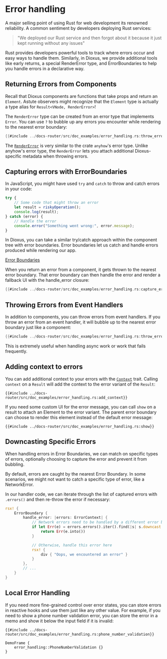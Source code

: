 # Error handling

A major selling point of using Rust for web development its renowned reliability. A common sentiment by developers deploying Rust services:

> "We deployed our Rust service and then forgot about it because it just kept running without any issues"

Rust provides developers powerful tools to track where errors occur and easy ways to handle them. Similarly, in Dioxus, we provide additional tools like early returns, a special RenderError type, and ErrorBoundaries to help you handle errors in a declarative way.

## Returning Errors from Components

Recall that Dioxus components are functions that take props and return an `Element`. Astute observers might recognize that the `Element` type is actually a type alias for `Result<VNode, RenderError>`!

The `RenderError` type can be created from an error type that implements `Error`. You can use `?` to bubble up any errors you encounter while rendering to the nearest error boundary:

```rust
{{#include ../docs-router/src/doc_examples/error_handling.rs:throw_error}}
```

The [`RenderError`](https://docs.rs/anyhow/latest/anyhow/) is very similar to the crate `anyhow`'s error type. Unlike anyhow's error type, the `RenderError` lets you attach additional Dioxus-specific metadata when throwing errors.

## Capturing errors with ErrorBoundaries

In JavaScript, you might have used `try` and `catch` to throw and catch errors in your code:

```js
try {
    // Some code that might throw an error
    let result = riskyOperation();
    console.log(result);
} catch (error) {
    // Handle the error
    console.error("Something went wrong:", error.message);
}
```

In Dioxus, you can take a similar try/catch approach within the component tree with error boundaries. Error boundaries let us catch and handle errors produced while rendering our app.

[Error Boundaries](/assets/07/error-boundaries.png)


When you return an error from a component, it gets thrown to the nearest error boundary. That error boundary can then handle the error and render a fallback UI with the handle_error closure:

```rust
{{#include ../docs-router/src/doc_examples/error_handling.rs:capture_error}}
```

## Throwing Errors from Event Handlers

In addition to components, you can throw errors from event handlers. If you throw an error from an event handler, it will bubble up to the nearest error boundary just like a component:

```rust
{{#include ../docs-router/src/doc_examples/error_handling.rs:throw_error_event_handler}}
```

This is extremely useful when handling async work or work that fails frequently.

## Adding context to errors

You can add additional context to your errors with the [`Context`](https://docs.rs/dioxus/0.6/dioxus/prelude/trait.Context.html) trait. Calling `context` on a `Result` will add the context to the error variant of the `Result`:

```rust, no_run
{{#include ../docs-router/src/doc_examples/error_handling.rs:add_context}}
```

If you need some custom UI for the error message, you can call `show` on a result to attach an Element to the error variant. The parent error boundary can choose to render this element instead of the default error message:

```rust, no_run
{{#include ../docs-router/src/doc_examples/error_handling.rs:show}}
```

## Downcasting Specific Errors

When handling errors in Error Boundaries, we can match on specific types of errors, optionally choosing to capture the error and prevent it from bubbling.

By default, errors are caught by the nearest Error Boundary. In some scenarios, we might not want to catch a specific type of error, like a NetworkError.

In our handler code, we can iterate through the list of captured errors with `.errors()` and then re-throw the error if necessary:

```rust
rsx! {
    ErrorBoundary {
        handle_error: |errors: ErrorContext| {
            // Network errors need to be handled by a different error boundary!
            if let Err(e) = errors.errors().iter().find(|s| s.downcast::<NetworkError>().is_some()) {
                return Err(e.into())
            }

            // Otherwise, handle this error here
            rsx! {
                div { "Oops, we encountered an error" }
            }
        },
        // ...
    }
}
```

## Local Error Handling

If you need more fine-grained control over error states, you can store errors in reactive hooks and use them just like any other value. For example, if you need to show a phone number validation error, you can store the error in a memo and show it below the input field if it is invalid:

```rust, no_run
{{#include ../docs-router/src/doc_examples/error_handling.rs:phone_number_validation}}
```

```inject-dioxus
DemoFrame {
    error_handling::PhoneNumberValidation {}
}
```
